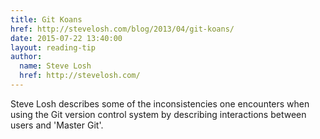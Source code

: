 ```yaml
---
title: Git Koans
href: http://stevelosh.com/blog/2013/04/git-koans/
date: 2015-07-22 13:40:00
layout: reading-tip
author:
  name: Steve Losh
  href: http://stevelosh.com/
---
```


Steve Losh describes some of the inconsistencies one encounters when
using the Git version control system by describing interactions between
users and 'Master Git'.
